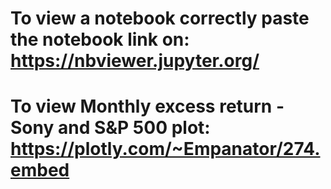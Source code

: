 # To view a notebook correctly paste the notebook link on: <br /> https://nbviewer.jupyter.org/ 
# To view Monthly excess return - Sony and S&P 500 plot: <br /> https://plotly.com/~Empanator/274.embed
